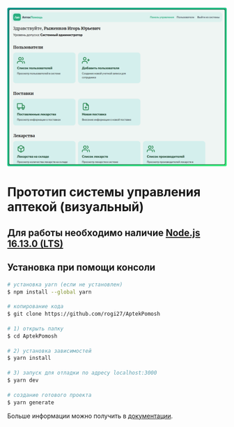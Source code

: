 ![lol](/demo.png)
# Прототип системы управления аптекой (визуальный)

## Для работы необходимо наличие [Node.js 16.13.0 (LTS)](https://nodejs.org/en/)

## Установка при помощи консоли

```bash
# установка yarn (если не установлен)
$ npm install --global yarn

# копирование кода
$ git clone https://github.com/rogi27/AptekPomosh

# 1) открыть папку
$ cd AptekPomosh

# 2) установка зависимостей
$ yarn install

# 3) запуск для отладки по адресу localhost:3000
$ yarn dev

# создание готового проекта
$ yarn generate
```

Больше информации можно получить в [документации](https://nuxtjs.org).
